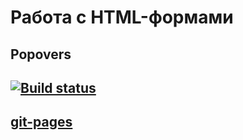 # Работа с HTML-формами
## Popovers
## [![Build status](https://ci.appveyor.com/api/projects/status/o3vy9y1ehp2va5km?svg=true)](https://ci.appveyor.com/project/bochkarevatat/formhtmlhomework)
## [git-pages]()